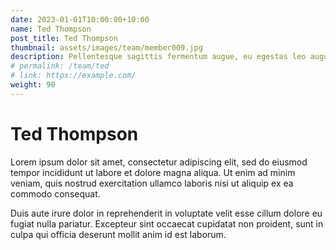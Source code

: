 ```yaml
---
date: 2023-01-01T10:00:00+10:00
name: Ted Thompson
post_title: Ted Thompson
thumbnail: assets/images/team/member009.jpg
description: Pellentesque sagittis fermentum augue, eu egestas leo augue.
# permalink: /team/ted
# link: https://example.com/
weight: 90
---
```


# Ted Thompson

Lorem ipsum dolor sit amet, consectetur adipiscing elit, sed do eiusmod tempor incididunt ut labore et dolore magna aliqua. Ut enim ad minim veniam, quis nostrud exercitation ullamco laboris nisi ut aliquip ex ea commodo consequat.

Duis aute irure dolor in reprehenderit in voluptate velit esse cillum dolore eu fugiat nulla pariatur. Excepteur sint occaecat cupidatat non proident, sunt in culpa qui officia deserunt mollit anim id est laborum.
